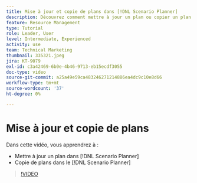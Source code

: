 ```yaml
---
title: Mise à jour et copie de plans dans [!DNL Scenario Planner]
description: Découvrez comment mettre à jour un plan ou copier un plan dans le [!DNL  Workfront] [!DNL Scenario Planner].
feature: Resource Management
type: Tutorial
role: Leader, User
level: Intermediate, Experienced
activity: use
team: Technical Marketing
thumbnail: 335321.jpeg
jira: KT-9079
exl-id: c3a42469-6b0e-4b46-9713-eb15ecdf3055
doc-type: video
source-git-commit: a25a49e59ca483246271214886ea4dc9c10e8d66
workflow-type: tm+mt
source-wordcount: '37'
ht-degree: 0%

---
```


# Mise à jour et copie de plans

Dans cette vidéo, vous apprendrez à :

* Mettre à jour un plan dans [!DNL Scenario Planner]
* Copie de plans dans le [!DNL Scenario Planner]

>[!VIDEO](https://video.tv.adobe.com/v/335321/?quality=12&learn=on)
